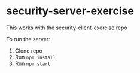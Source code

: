 # security-server-exercise

This works with the security-client-exercise repo


To run the server:
1. Clone repo
2. Run `npm install`
3. Run `npm start`
